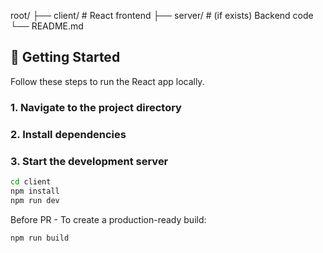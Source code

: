 root/
├── client/ # React frontend
├── server/ # (if exists) Backend code
└── README.md

## 🚀 Getting Started

Follow these steps to run the React app locally.

### 1. Navigate to the project directory
### 2. Install dependencies
### 3. Start the development server
```bash
cd client
npm install
npm run dev
```

Before PR -
To create a production-ready build:
```bash
npm run build
```
